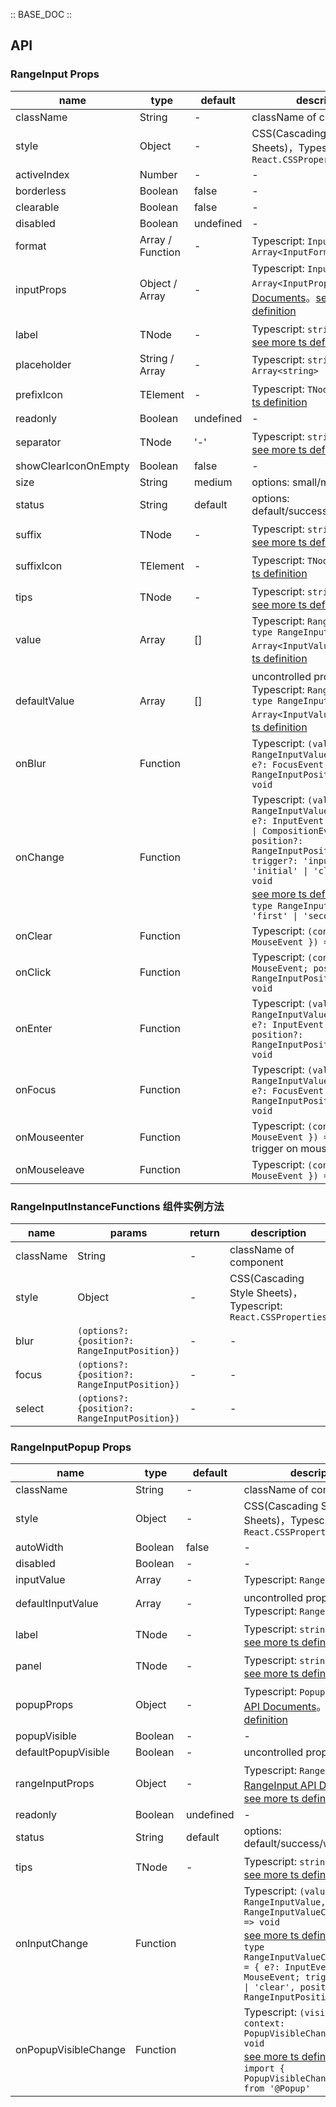 :: BASE_DOC ::

## API

### RangeInput Props

name | type | default | description | required
-- | -- | -- | -- | --
className | String | - | className of component | N
style | Object | - | CSS(Cascading Style Sheets)，Typescript: `React.CSSProperties` | N
activeIndex | Number | - | \- | N
borderless | Boolean | false | \- | N
clearable | Boolean | false | \- | N
disabled | Boolean | undefined | \- | N
format | Array / Function | - | Typescript: `InputFormatType \| Array<InputFormatType>` | N
inputProps | Object / Array | - | Typescript: `InputProps \| Array<InputProps>`，[Input API Documents](./input?tab=api)。[see more ts definition](https://github.com/Tencent/tdesign-react/blob/develop/packages/components/range-input/type.ts) | N
label | TNode | - | Typescript: `string \| TNode`。[see more ts definition](https://github.com/Tencent/tdesign-react/blob/develop/packages/components/common.ts) | N
placeholder | String / Array | - | Typescript: `string \| Array<string>` | N
prefixIcon | TElement | - | Typescript: `TNode`。[see more ts definition](https://github.com/Tencent/tdesign-react/blob/develop/packages/components/common.ts) | N
readonly | Boolean | undefined | \- | N
separator | TNode | '-' | Typescript: `string \| TNode`。[see more ts definition](https://github.com/Tencent/tdesign-react/blob/develop/packages/components/common.ts) | N
showClearIconOnEmpty | Boolean | false | \- | N
size | String | medium | options: small/medium/large | N
status | String | default | options: default/success/warning/error | N
suffix | TNode | - | Typescript: `string \| TNode`。[see more ts definition](https://github.com/Tencent/tdesign-react/blob/develop/packages/components/common.ts) | N
suffixIcon | TElement | - | Typescript: `TNode`。[see more ts definition](https://github.com/Tencent/tdesign-react/blob/develop/packages/components/common.ts) | N
tips | TNode | - | Typescript: `string \| TNode`。[see more ts definition](https://github.com/Tencent/tdesign-react/blob/develop/packages/components/common.ts) | N
value | Array | [] | Typescript: `RangeInputValue` `type RangeInputValue = Array<InputValue>`。[see more ts definition](https://github.com/Tencent/tdesign-react/blob/develop/packages/components/range-input/type.ts) | N
defaultValue | Array | [] | uncontrolled property。Typescript: `RangeInputValue` `type RangeInputValue = Array<InputValue>`。[see more ts definition](https://github.com/Tencent/tdesign-react/blob/develop/packages/components/range-input/type.ts) | N
onBlur | Function |  | Typescript: `(value: RangeInputValue, context?: { e?: FocusEvent; position?: RangeInputPosition }) => void`<br/> | N
onChange | Function |  | Typescript: `(value: RangeInputValue, context?: { e?: InputEvent \| MouseEvent \| CompositionEvent; position?: RangeInputPosition; trigger?: 'input' \| 'initial' \| 'clear' })    => void`<br/>[see more ts definition](https://github.com/Tencent/tdesign-react/blob/develop/packages/components/range-input/type.ts)。<br/>`type RangeInputPosition = 'first' \| 'second' \| 'all'`<br/> | N
onClear | Function |  | Typescript: `(context: { e: MouseEvent }) => void`<br/> | N
onClick | Function |  | Typescript: `(context?: { e?: MouseEvent; position?: RangeInputPosition }) => void`<br/> | N
onEnter | Function |  | Typescript: `(value: RangeInputValue, context?: { e?: InputEvent \| MouseEvent; position?: RangeInputPosition })  => void`<br/> | N
onFocus | Function |  | Typescript: `(value: RangeInputValue, context?: { e?: FocusEvent; position?: RangeInputPosition }) => void`<br/> | N
onMouseenter | Function |  | Typescript: `(context: { e: MouseEvent }) => void`<br/>trigger on mouseenter | N
onMouseleave | Function |  | Typescript: `(context: { e: MouseEvent }) => void`<br/> | N

### RangeInputInstanceFunctions 组件实例方法

name | params | return | description
-- | -- | -- | --
className | String | - | className of component | N
style | Object | - | CSS(Cascading Style Sheets)，Typescript: `React.CSSProperties` | N
blur | `(options?: {position?: RangeInputPosition})` | \- | \-
focus | `(options?: {position?: RangeInputPosition})` | \- | \-
select | `(options?: {position?: RangeInputPosition})` | \- | \-


### RangeInputPopup Props

name | type | default | description | required
-- | -- | -- | -- | --
className | String | - | className of component | N
style | Object | - | CSS(Cascading Style Sheets)，Typescript: `React.CSSProperties` | N
autoWidth | Boolean | false | \- | N
disabled | Boolean | - | \- | N
inputValue | Array | - | Typescript: `RangeInputValue` | N
defaultInputValue | Array | - | uncontrolled property。Typescript: `RangeInputValue` | N
label | TNode | - | Typescript: `string \| TNode`。[see more ts definition](https://github.com/Tencent/tdesign-react/blob/develop/packages/components/common.ts) | N
panel | TNode | - | Typescript: `string \| TNode`。[see more ts definition](https://github.com/Tencent/tdesign-react/blob/develop/packages/components/common.ts) | N
popupProps | Object | - | Typescript: `PopupProps`，[Popup API Documents](./popup?tab=api)。[see more ts definition](https://github.com/Tencent/tdesign-react/blob/develop/packages/components/range-input/type.ts) | N
popupVisible | Boolean | - | \- | N
defaultPopupVisible | Boolean | - | uncontrolled property | N
rangeInputProps | Object | - | Typescript: `RangeInputProps`，[RangeInput API Documents](./range-input?tab=api)。[see more ts definition](https://github.com/Tencent/tdesign-react/blob/develop/packages/components/range-input/type.ts) | N
readonly | Boolean | undefined | \- | N
status | String | default | options: default/success/warning/error | N
tips | TNode | - | Typescript: `string \| TNode`。[see more ts definition](https://github.com/Tencent/tdesign-react/blob/develop/packages/components/common.ts) | N
onInputChange | Function |  | Typescript: `(value: RangeInputValue, context?: RangeInputValueChangeContext)  => void`<br/>[see more ts definition](https://github.com/Tencent/tdesign-react/blob/develop/packages/components/range-input/type.ts)。<br/>`type RangeInputValueChangeContext = { e?: InputEvent \| MouseEvent; trigger?: 'input' \| 'clear', position?: RangeInputPosition }`<br/> | N
onPopupVisibleChange | Function |  | Typescript: `(visible: boolean, context: PopupVisibleChangeContext) => void`<br/>[see more ts definition](https://github.com/Tencent/tdesign-react/blob/develop/packages/components/range-input/type.ts)。<br/>`import { PopupVisibleChangeContext } from '@Popup'`<br/> | N
